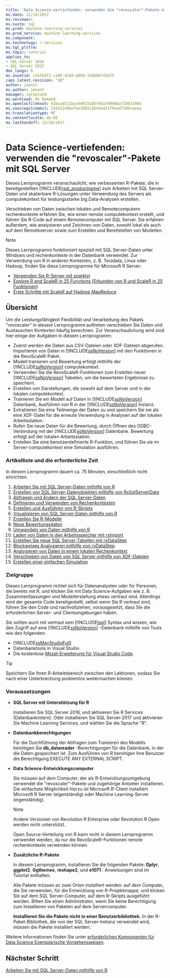```yaml
---
title: 'Data Science-vertiefenden: verwenden die "revoscaler"-Pakete mit SQL Server | Microsoft Docs'
ms.date: 12/14/2017
ms.reviewer: 
ms.suite: sql
ms.prod: machine-learning-services
ms.prod_service: machine-learning-services
ms.component: 
ms.technology: r-services
ms.tgt_pltfrm: 
ms.topic: tutorial
applies_to:
- SQL Server 2016
- SQL Server 2017
dev_langs: R
ms.assetid: c2efb3f2-cad5-4188-b889-15d68b742ef5
caps.latest.revision: "18"
author: jeannt
ms.author: jeannt
manager: cgronlund
ms.workload: On Demand
ms.openlocfilehash: 62bcad211bac049151d5feba79004ba72883196b
ms.sourcegitcommit: 23433249be7ee3502c5b4d442179ea47305ceeea
ms.translationtype: MT
ms.contentlocale: de-DE
ms.lasthandoff: 12/20/2017
---
```

# <a name="data-science-deep-dive-using-the-revoscaler-packages-with-sql-server"></a>Data Science-vertiefenden: verwenden die "revoscaler"-Pakete mit SQL Server

Dieses Lernprogramm veranschaulicht, wie verbesserten R-Pakete, die in bereitgestellten [!INCLUDE[rsql_productname](../../includes/rsql-productname-md.md)] zum Arbeiten mit SQL Server-Daten und skalierbare R-Lösungen unter Verwendung des Servers als computekontext für leistungsstarke big Data-Analysen erstellen.

Verschieben von Daten zwischen lokalen und Remotecomputern rechenkontexte erfahren Sie, wie einen remote computekontext erstellt, und führen Sie R-Code auf einem Remotecomputer mit SQL Server. Sie erfahren außerdem, wie analysieren und Zeichnen von Daten, sowohl lokal als auch auf dem Remoteserver sowie zum Erstellen und Bereitstellen von Modellen.

> [!NOTE]
> 
> Dieses Lernprogramm funktioniert speziell mit SQL Server-Daten unter Windows und rechenkontexte in der Datenbank verwendet. Zur Verwendung von R in anderen Kontexten, z. B. Teradata, Linux oder Hadoop, finden Sie diese Lernprogramme für Microsoft R Server: 
> + [Verwenden Sie R-Server mit sparklyr](https://docs.microsoft.com/machine-learning-server/r/tutorial-sparklyr-revoscaler)
> + [Explore R and ScaleR in 25 Functions (Erkunden von R und ScaleR in 25 Funktionen)](https://docs.microsoft.com/machine-learning-server/r/tutorial-r-to-revoscaler)
> + [Erste Schritte mit ScaleR auf Hadoop MapReduce](https://docs.microsoft.com/machine-learning-server/r/how-to-revoscaler-hadoop)

## <a name="overview"></a>Übersicht

Um die Leistungsfähigkeit Flexibilität und Verarbeitung des Pakets "revoscaler" in diesem Lernprogramm auftreten verschieben Sie Daten und Austauschen Kontexten häufig berechnen. Zur Veranschaulichung wird sind hier einige der Aufgaben in diesem Lernprogramm:

+ Zuerst werden die Daten aus CSV-Dateien oder XDF-Dateien abgerufen. Importieren von Daten in [!INCLUDE[ssNoVersion](../../includes/ssnoversion-md.md)] mit den Funktionen in die RevoScaleR-Paket.
+ Modell trainieren und Bewertung erfolgt mithilfe der [!INCLUDE[ssNoVersion](../../includes/ssnoversion-md.md)] computekontext. 
+ Verwenden Sie die RevoScaleR-Funktionen zum Erstellen neuer [!INCLUDE[ssNoVersion](../../includes/ssnoversion-md.md)] Tabellen, um die bewerteten Ergebnisse zu speichern.
+ Erstellen von Darstellungen, die sowohl auf dem Server und in der lokalen computekontext.
+ Trainieren Sie ein Modell auf Daten in [!INCLUDE[ssNoVersion](../../includes/ssnoversion-md.md)] Datenbank, Ausführen von R in der [!INCLUDE[ssNoVersion](../../includes/ssnoversion-md.md)] Instanz.
+ Extrahieren Sie eine Teilmenge der Daten zu und speichern Sie sie als eine XDF-Datei für die erneute Verwendung in Analysen auf der lokalen Arbeitsstation.
+ Rufen Sie neue Daten für die Bewertung, durch Öffnen des ODBC-Verbindung mit der [!INCLUDE[ssNoVersion](../../includes/ssnoversion-md.md)] Datenbank. Bewertung erfolgt auf der lokalen Arbeitsstation.
+ Erstellen Sie eine benutzerdefinierte R-Funktion, und führen Sie sie im Server-computekontext eine Simulation ausführen.

### <a name="article-list-and-time-required"></a>Artikelliste und die erforderliche Zeit

In diesem Lernprogramm dauert ca. 75 Minuten, einschließlich nicht einrichten.

1. [Arbeiten Sie mit SQL Server-Daten mithilfe von R](../../advanced-analytics/tutorials/deepdive-work-with-sql-server-data-using-r.md)
2. [Erstellen von SQL Server-Datenobjekten mithilfe von RxSqlServerData](../../advanced-analytics/tutorials/deepdive-create-sql-server-data-objects-using-rxsqlserverdata.md)
3. [Abfragen und Ändern der SQL Server-Daten](../../advanced-analytics/tutorials/deepdive-query-and-modify-the-sql-server-data.md)
4. [Definieren und Verwenden von Rechenkontexten](../../advanced-analytics/tutorials/deepdive-define-and-use-compute-contexts.md)
5. [Erstellen und Ausführen von R-Skripts](../../advanced-analytics/tutorials/deepdive-create-and-run-r-scripts.md)
6. [Visualisieren von SQL Server-Daten mithilfe von R](../../advanced-analytics/tutorials/deepdive-visualize-sql-server-data-using-r.md)
7. [Erstellen Sie R-Modelle](../../advanced-analytics/tutorials/deepdive-create-models.md)
8. [Neue Bewertungsdaten](../../advanced-analytics/tutorials/deepdive-score-new-data.md)
9. [Umwandeln von Daten mithilfe von R](../../advanced-analytics/tutorials/deepdive-transform-data-using-r.md)
10. [Laden von Daten in den Arbeitsspeicher mit rxImport](../../advanced-analytics/tutorials/deepdive-load-data-into-memory-using-rximport.md)
11. [Erstellen Sie neue SQL Server-Tabellen mit rxDataStep](../../advanced-analytics/tutorials/deepdive-create-new-sql-server-table-using-rxdatastep.md)
12. [Blockweises Analysieren mithilfe von rxDataStep](../../advanced-analytics/tutorials/deepdive-perform-chunking-analysis-using-rxdatastep.md)
13. [Analysieren von Daten in einem lokalen Rechenkontext](../../advanced-analytics/tutorials/deepdive-analyze-data-in-local-compute-context.md)
14. [Verschieben von Daten von SQL Server mithilfe von XDF-Dateien](../../advanced-analytics/tutorials/deepdive-move-data-between-sql-server-and-xdf-file.md)
15. [Erstellen einer einfachen Simulation](../../advanced-analytics/tutorials/deepdive-create-a-simple-simulation.md)

### <a name="target-audience"></a>Zielgruppe

Dieses Lernprogramm richtet sich für Datenanalysten oder für Personen, die bereits mit R, und klicken Sie mit Data Science-Aufgaben wie z. B. Zusammenfassungen und Modellerstellung etwas vertraut sind.  Allerdings wird der gesamte Code bereitgestellt, selbst wenn Sie R vertraut sind, führen Sie den Code und nachvollziehen, vorausgesetzt, dass Sie die erforderlichen Server- und Clientumgebungen haben.

Sie sollten auch mit vertraut sein [!INCLUDE[tsql](../../includes/tsql-md.md)] Syntax und wissen, wie den Zugriff auf eine [!INCLUDE[ssNoVersion](../../includes/ssnoversion-md.md)] -Datenbank mithilfe von Tools wie den folgenden:

+ [!INCLUDE[ssManStudioFull](../../includes/ssmanstudiofull-md.md)] 
+ Datenbanktools in Visual Studio 
+ Die kostenlose [Mssql-Erweiterung für Visual Studio Code](https://docs.microsoft.com/sql/linux/sql-server-linux-develop-use-vscode).
  
> [!TIP]
> Speichern Sie Ihren R-Arbeitsbereich zwischen den Lektionen, sodass Sie nach einer Unterbrechung problemlos weitermachen können.

### <a name="prerequisites"></a>Voraussetzungen

- **SQL Server mit Unterstützung für R**
  
    Installieren Sie SQL Server 2016, und aktivieren Sie R Services (Datenbankintern). Oder installieren Sie SQL Server-2017 und aktivieren Sie Machine Learning Services, und wählen Sie die Sprache "R".
  
-  **Datenbankberechtigungen**
  
    Für die Durchführung der Abfragen zum Trainieren des Modells benötigen Sie **db_datareader** -Berechtigungen für die Datenbank, in der die Daten gespeichert ist. Zum Ausführen von R benötigen Ihre Benutzer die Berechtigung EXECUTE ANY EXTERNAL SCRIPT.

-   **Data Science-Entwicklungscomputer**
  
    Sie müssen auf dem Computer, der als R-Entwicklungsumgebung verwendet die "revoscaler"-Pakete und zugehörige Anbieter installieren. Die einfachste Möglichkeit hierzu ist Microsoft R-Client installiert Microsoft R Server (eigenständig) oder Machine Learning-Server (eigenständig). 
      
    > [!NOTE] 
    > Andere Versionen von Revolution R Enterprise oder Revolution R Open werden nicht unterstützt.
    > 
    > Open Source-Verteilung von R kann nicht in diesem Lernprogramm verwendet werden, da nur die RevoScaleR-Funktionen remote rechenkontexte verwenden können.
  
-   **Zusätzliche R-Pakete**
  
    In diesem Lernprogramm, installieren Sie die folgenden Pakete: **Dplyr**, **ggplot2**, **Ggthemes**, **reshape2**, und **e1071** . Anweisungen sind im Tutorial enthalten.
  
    Alle Pakete müssen an zwei Orten installiert werden: auf dem Computer, die Sie verwenden, für die Entwicklung von R-Projektmappe, und klicken Sie auf dem SQL Server-Computer, auf dem R-Skripts ausgeführt werden. Bitten Sie einen Administrator, wenn Sie keine Berechtigung zum Installieren von Paketen auf dem Servercomputer. 
    
    **Installieren Sie die Pakete nicht in einer Benutzerbibliothek.** In der R-Paket-Bibliothek, die von der SQL Server-Instanz verwendet wird, müssen die Pakete installiert werden.

Weitere Informationen finden Sie unter [erforderlichen Komponenten für Data Science Exemplarische Vorgehensweisen](../../advanced-analytics/tutorials/walkthrough-prerequisites-for-data-science-walkthroughs.md).

## <a name="next-step"></a>Nächster Schritt

[Arbeiten Sie mit SQL Server-Daten mithilfe von R](../../advanced-analytics/tutorials/deepdive-work-with-sql-server-data-using-r.md)

